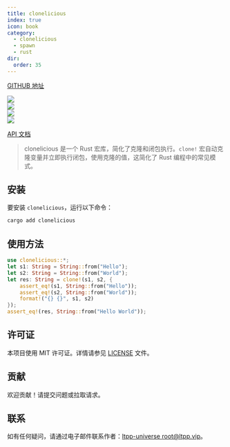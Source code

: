 ```yaml
---
title: clonelicious
index: true
icon: book
category:
  - clonelicious
  - spawn
  - rust
dir:
  order: 35
---
```


[GITHUB 地址](https://github.com/ltpp-universe/clonelicious)

<Share colorful />
<Catalog />

[![](https://img.shields.io/crates/v/clonelicious.svg)](https://crates.io/crates/clonelicious)<br>
[![](https://docs.rs/clonelicious/badge.svg)](https://docs.rs/clonelicious)<br>
[![](https://img.shields.io/crates/l/clonelicious.svg)](./LICENSE)<br>
[![](https://github.com/ltpp-universe/clonelicious/workflows/Rust/badge.svg)](https://github.com/ltpp-universe/clonelicious/actions?query=workflow:Rust)

[API 文档](https://docs.rs/clonelicious/latest/clonelicious/)

> clonelicious 是一个 Rust 宏库，简化了克隆和闭包执行。`clone!` 宏自动克隆变量并立即执行闭包，使用克隆的值，这简化了 Rust 编程中的常见模式。

## 安装

要安装 `clonelicious`，运行以下命令：

```sh
cargo add clonelicious
```

## 使用方法

```rust
use clonelicious::*;
let s1: String = String::from("Hello");
let s2: String = String::from("World");
let res: String = clone!(s1, s2, {
    assert_eq!(s1, String::from("Hello"));
    assert_eq!(s2, String::from("World"));
    format!("{} {}", s1, s2)
});
assert_eq!(res, String::from("Hello World"));
```

## 许可证

本项目使用 MIT 许可证。详情请参见 [LICENSE](LICENSE) 文件。

## 贡献

欢迎贡献！请提交问题或拉取请求。

## 联系

如有任何疑问，请通过电子邮件联系作者：[ltpp-universe <root@ltpp.vip>](mailto:root@ltpp.vip)。

<Bottom />
